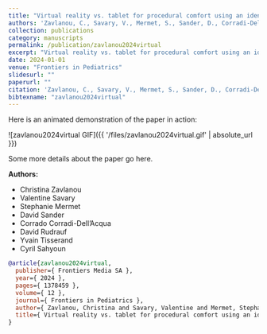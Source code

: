```yaml
---
title: "Virtual reality vs. tablet for procedural comfort using an identical game in children undergoing venipuncture: a randomized clinical trial"
authors: 'Zavlanou, C., Savary, V., Mermet, S., Sander, D., Corradi-Dell’Acqua, C., Rudrauf, D., Tisserand, Y. & Sahyoun, C.'
collection: publications
category: manuscripts
permalink: /publication/zavlanou2024virtual
excerpt: "Virtual reality vs. tablet for procedural comfort using an identical game in children undergoing venipuncture: a randomized clinical trial"
date: 2024-01-01
venue: "Frontiers in Pediatrics"
slidesurl: ""
paperurl: ""
citation: 'Zavlanou, C., Savary, V., Mermet, S., Sander, D., Corradi-Dell’Acqua, C., Rudrauf, D., Tisserand, Y. & Sahyoun, C. (2024). "Virtual reality vs. tablet for procedural comfort using an identical game in children undergoing venipuncture: a randomized clinical trial." Frontiers in Pediatrics, 12. 1378459.'
bibtexname: "zavlanou2024virtual"
---
```


Here is an animated demonstration of the paper in action:

![zavlanou2024virtual GIF]({{ '/files/zavlanou2024virtual.gif' | absolute_url }})

Some more details about the paper go here.

**Authors:**
 - Christina Zavlanou
 - Valentine Savary
 - Stephanie Mermet
 - David Sander
 - Corrado Corradi-Dell’Acqua
 - David Rudrauf
 - Yvain Tisserand
 - Cyril Sahyoun

```bibtex
@article{zavlanou2024virtual,
  publisher={ Frontiers Media SA },
  year={ 2024 },
  pages={ 1378459 },
  volume={ 12 },
  journal={ Frontiers in Pediatrics },
  author={ Zavlanou, Christina and Savary, Valentine and Mermet, Stephanie and Sander, David and Corradi-Dell’Acqua, Corrado and Rudrauf, David and Tisserand, Yvain and Sahyoun, Cyril },
  title={ Virtual reality vs. tablet for procedural comfort using an identical game in children undergoing venipuncture: a randomized clinical trial },
}
```
